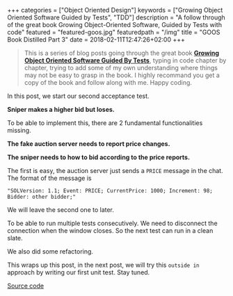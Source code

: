 +++
categories = ["Object Oriented Design"]
keywords = ["Growing Object Oriented Software Guided by Tests", "TDD"]
description = "A follow through of the great book Growing Object-Oriented Software, Guided by Tests with code"
featured = "featured-goos.jpg"
featuredpath = "/img"
title = "GOOS Book Distilled Part 3"
date = 2018-02-11T12:47:26+02:00
+++

>This is a series of blog posts going through the great book [**Growing Object Oriented Software Guided By Tests**](https://www.amazon.com/Growing-Object-Oriented-Software-Guided-Tests/dp/0321503627), typing in code chapter by chapter, trying to add some of my own understanding where things may not be easy to grasp in the book. I highly recommand you get a copy of the book and follow along with me. Happy coding.

In this post, we start our second acceptance test.

**Sniper makes a higher bid but loses.**

To be able to implement this, there are 2 fundamental functionalities missing.

**The fake auction server needs to report price changes.**

**The sniper needs to how to bid according to the price reports.**

The first is easy, the auction server just sends a `PRICE` message in the chat.
The format of the message is

`"SOLVersion: 1.1; Event: PRICE; CurrentPrice: 1000; Increment: 98; Bidder: other bidder;"`

We will leave the second one to later.

To be able to run multiple tests consecutively. We need to disconnect the connection when the window closes. So the next test can run in a clean slate.

We also did some refactoring.

This wraps up this post, in the next post, we will try this `outside in` approach by writing our first unit test. Stay tuned.

[Source code](https://github.com/lvguowei/GOOS/commit/8774deed5f73fd38706752d6035aca702bce4934)
